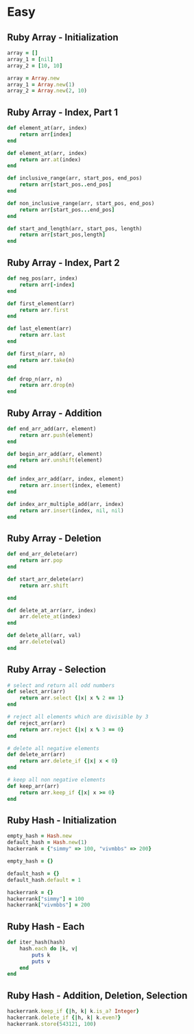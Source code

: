 # Easy

## Ruby Array - Initialization

```ruby
array = []
array_1 = [nil]
array_2 = [10, 10]
```

```ruby
array = Array.new
array_1 = Array.new(1)
array_2 = Array.new(2, 10)
```

## Ruby Array - Index, Part 1


```ruby
def element_at(arr, index)
    return arr[index]
end
```

```ruby
def element_at(arr, index)
    return arr.at(index)
end

def inclusive_range(arr, start_pos, end_pos)
    return arr[start_pos..end_pos]
end

def non_inclusive_range(arr, start_pos, end_pos)
    return arr[start_pos...end_pos]
end

def start_and_length(arr, start_pos, length)
    return arr[start_pos,length]
end
```

## Ruby Array - Index, Part 2

```ruby
def neg_pos(arr, index)
    return arr[-index]
end

def first_element(arr)
    return arr.first
end

def last_element(arr)
    return arr.last
end

def first_n(arr, n)
    return arr.take(n)
end

def drop_n(arr, n)
    return arr.drop(n)
end
```

## Ruby Array - Addition

```ruby
def end_arr_add(arr, element)
    return arr.push(element)
end

def begin_arr_add(arr, element)
    return arr.unshift(element)
end

def index_arr_add(arr, index, element)
    return arr.insert(index, element)
end

def index_arr_multiple_add(arr, index)
    return arr.insert(index, nil, nil)
end
```

## Ruby Array - Deletion

```ruby
def end_arr_delete(arr)
    return arr.pop
end

def start_arr_delete(arr)
    return arr.shift

end

def delete_at_arr(arr, index)
    arr.delete_at(index)
end

def delete_all(arr, val)
    arr.delete(val)
end
```

## Ruby Array - Selection

```ruby
# select and return all odd numbers
def select_arr(arr)
    return arr.select {|x| x % 2 == 1}
end

# reject all elements which are divisible by 3
def reject_arr(arr)
    return arr.reject {|x| x % 3 == 0}
end

# delete all negative elements
def delete_arr(arr)
    return arr.delete_if {|x| x < 0}
end

# keep all non negative elements
def keep_arr(arr)
    return arr.keep_if {|x| x >= 0}
end
```

## Ruby Hash - Initialization

```ruby
empty_hash = Hash.new
default_hash = Hash.new(1)
hackerrank = {"simmy" => 100, "vivmbbs" => 200}
```

```ruby
empty_hash = {}

default_hash = {}
default_hash.default = 1

hackerrank = {}
hackerrank["simmy"] = 100
hackerrank["vivmbbs"] = 200
```

## Ruby Hash - Each

```ruby
def iter_hash(hash)
    hash.each do |k, v|
        puts k
        puts v
    end
end
```

## Ruby Hash - Addition, Deletion, Selection

```ruby
hackerrank.keep_if {|h, k| k.is_a? Integer}
hackerrank.delete_if {|h, k| k.even?}
hackerrank.store(543121, 100)
```